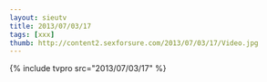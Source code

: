 ```yaml
--- 
layout: sieutv
title: 2013/07/03/17
tags: [xxx]
thumb: http://content2.sexforsure.com/2013/07/03/17/Video.jpg
---
```

{% include tvpro src="2013/07/03/17" %} 
